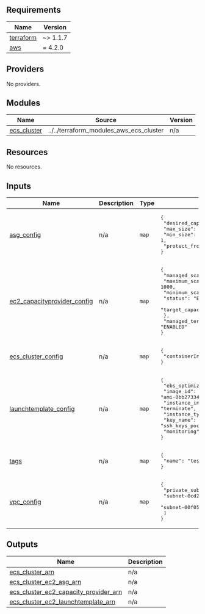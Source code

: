 <!-- BEGIN_TF_DOCS -->
## Requirements

| Name | Version |
|------|---------|
| <a name="requirement_terraform"></a> [terraform](#requirement\_terraform) | ~> 1.1.7 |
| <a name="requirement_aws"></a> [aws](#requirement\_aws) | = 4.2.0 |

## Providers

No providers.

## Modules

| Name | Source | Version |
|------|--------|---------|
| <a name="module_ecs_cluster"></a> [ecs\_cluster](#module\_ecs\_cluster) | ../../terraform_modules_aws_ecs_cluster | n/a |

## Resources

No resources.

## Inputs

| Name | Description | Type | Default | Required |
|------|-------------|------|---------|:--------:|
| <a name="input_asg_config"></a> [asg\_config](#input\_asg\_config) | n/a | `map` | <pre>{<br>  "desired_capacity": 1,<br>  "max_size": 1,<br>  "min_size": 1,<br>  "protect_from_scale_in": true<br>}</pre> | yes |
| <a name="input_ec2_capacityprovider_config"></a> [ec2\_capacityprovider\_config](#input\_ec2\_capacityprovider\_config) | n/a | `map` | <pre>{<br>  "managed_scaling": {<br>    "maximum_scaling_step_size": 1000,<br>    "minimum_scaling_step_size": 1,<br>    "status": "ENABLED",<br>    "target_capacity": 100<br>  },<br>  "managed_termination_protection": "ENABLED"<br>}</pre> | yes |
| <a name="input_ecs_cluster_config"></a> [ecs\_cluster\_config](#input\_ecs\_cluster\_config) | n/a | `map` | <pre>{<br>  "containerInsights": "enabled"<br>}</pre> | yes |
| <a name="input_launchtemplate_config"></a> [launchtemplate\_config](#input\_launchtemplate\_config) | n/a | `map` | <pre>{<br>  "ebs_optimized": true,<br>  "image_id": "ami-0bb273345f0961e90",<br>  "instance_initiated_shutdown_behavior": "terminate",<br>  "instance_type": "t3.nano",<br>  "key_name": "ssh_keys_poc",<br>  "monitoring": true<br>}</pre> | yes |
| <a name="input_tags"></a> [tags](#input\_tags) | n/a | `map` | <pre>{<br>  "name": "test"<br>}</pre> | yes |
| <a name="input_vpc_config"></a> [vpc\_config](#input\_vpc\_config) | n/a | `map` | <pre>{<br>  "private_subnets": [<br>    "subnet-0cd23f769e081e3c2",<br>    "subnet-00f051292d4eeb08b"<br>  ]<br>}</pre> | yes |

## Outputs

| Name | Description |
|------|-------------|
| <a name="output_ecs_cluster_arn"></a> [ecs\_cluster\_arn](#output\_ecs\_cluster\_arn) | n/a |
| <a name="output_ecs_cluster_ec2_asg_arn"></a> [ecs\_cluster\_ec2\_asg\_arn](#output\_ecs\_cluster\_ec2\_asg\_arn) | n/a |
| <a name="output_ecs_cluster_ec2_capacity_provider_arn"></a> [ecs\_cluster\_ec2\_capacity\_provider\_arn](#output\_ecs\_cluster\_ec2\_capacity\_provider\_arn) | n/a |
| <a name="output_ecs_cluster_ec2_launchtemplate_arn"></a> [ecs\_cluster\_ec2\_launchtemplate\_arn](#output\_ecs\_cluster\_ec2\_launchtemplate\_arn) | n/a |
<!-- END_TF_DOCS -->